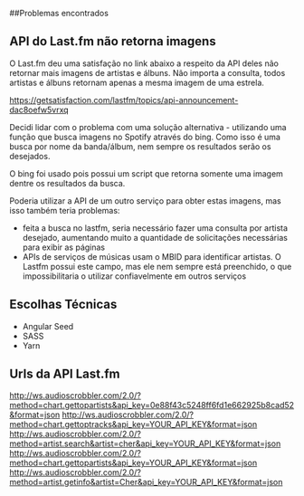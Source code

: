 

##Problemas encontrados

## API do Last.fm não retorna imagens

O Last.fm deu uma satisfação no link abaixo a respeito da API deles não retornar mais imagens de artistas e álbuns. Não importa a consulta, todos artistas e álbuns retornam apenas a mesma imagem de uma estrela.

https://getsatisfaction.com/lastfm/topics/api-announcement-dac8oefw5vrxq

Decidi lidar com o problema com uma solução alternativa - utilizando uma função que busca imagens no Spotify através do bing. Como isso é uma busca por nome da banda/álbum, nem sempre os resultados serão os desejados.

O bing foi usado pois possui um script que retorna somente uma imagem dentre os resultados da busca.

Poderia utilizar a API de um outro serviço para obter estas imagens, mas isso também teria problemas:
- feita a busca no lastfm, seria necessário fazer uma consulta por artista desejado, aumentando muito a quantidade de solicitações necessárias para exibir as páginas
- APIs de serviços de músicas usam o MBID para identificar artistas. O Lastfm possui este campo, mas ele nem sempre está preenchido, o que impossibilitaria o utilizar confiavelmente em outros serviços

## Escolhas Técnicas

- Angular Seed
- SASS
- Yarn

## Urls da API Last.fm
http://ws.audioscrobbler.com/2.0/?method=chart.gettopartists&api_key=0e88f43c5248ff6fd1e662925b8cad52&format=json
http://ws.audioscrobbler.com/2.0/?method=chart.gettoptracks&api_key=YOUR_API_KEY&format=json
http://ws.audioscrobbler.com/2.0/?method=artist.search&artist=cher&api_key=YOUR_API_KEY&format=json
http://ws.audioscrobbler.com/2.0/?method=chart.gettopartists&api_key=YOUR_API_KEY&format=json
http://ws.audioscrobbler.com/2.0/?method=artist.getinfo&artist=Cher&api_key=YOUR_API_KEY&format=json

